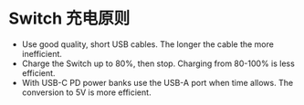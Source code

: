 # Switch 充电原则

- Use good quality, short USB cables. The longer the cable the more inefficient.
- Charge the Switch up to 80%, then stop. Charging from 80-100% is less efficient.
- With USB-C PD power banks use the USB-A port when time allows. The conversion to 5V is more efficient.